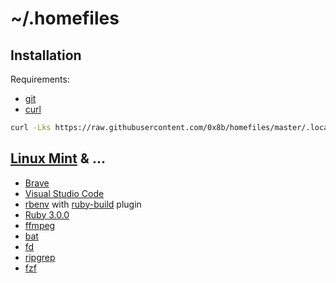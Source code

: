 # ~/.homefiles

## Installation

Requirements:

- [git](https://git-scm.com/)
- [curl](https://curl.se/)

```sh
curl -Lks https://raw.githubusercontent.com/0x8b/homefiles/master/.local/bin/install.sh | bash -sx
```

## [Linux Mint](https://linuxmint.com/) & ...

- [Brave](https://brave.com/)
- [Visual Studio Code](https://code.visualstudio.com/)
- [rbenv](https://github.com/rbenv/rbenv) with [ruby-build](https://github.com/rbenv/ruby-build) plugin
- [Ruby 3.0.0](https://www.ruby-lang.org/en/)
- [ffmpeg](https://ffmpeg.org/)
- [bat](https://github.com/sharkdp/bat)
- [fd](https://github.com/sharkdp/fd)
- [ripgrep](https://github.com/BurntSushi/ripgrep)
- [fzf](https://github.com/junegunn/fzf)
